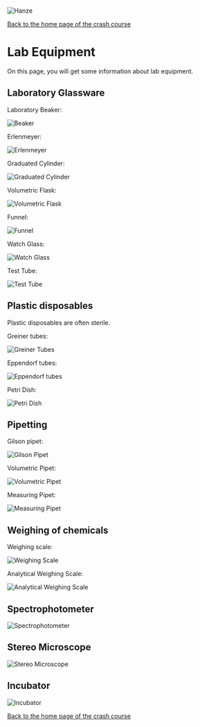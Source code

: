 ![Hanze](../hanze/hanze.png)

[Back to the home page of the crash course](./short.md)

# Lab Equipment

On this page, you will get some information about lab equipment.

## Laboratory Glassware

Laboratory Beaker:

![Beaker](./equipment/beaker.jpg)

Erlenmeyer:

![Erlenmeyer](./equipment/erlenmeyer.jpg)

Graduated Cylinder:

![Graduated Cylinder](./equipment/graduated_cylinder.jpg)

Volumetric Flask:

![Volumetric Flask](./equipment/volumetric_flask.jpg)

Funnel:

![Funnel](./equipment/funnel.jpg)

Watch Glass:

![Watch Glass](./equipment/watch_glass.jpg)

Test Tube:

![Test Tube](./equipment/test_tube.jpg)

## Plastic disposables

Plastic disposables are often sterile.

Greiner tubes:

![Greiner Tubes](./equipment/greiner_tube.jpg)

Eppendorf tubes:

![Eppendorf tubes](./equipment/ep_tubes.jpg)

Petri Dish:

![Petri Dish](./equipment/petri_dish.jpg)


## Pipetting

Gilson pipet:

![Gilson Pipet](./equipment/gilson.jpg)

Volumetric Pipet:

![Volumetric Pipet](./equipment/vol_pipet.jpg)

Measuring Pipet:

![Measuring Pipet](./equipment/measuring_pipet.jpg)


## Weighing of chemicals

Weighing scale:

![Weighing Scale](./equipment/weighing_scale.jpg)

Analytical Weighing Scale:

![Analytical Weighing Scale](./equipment/analytical_weighing_scale.jpg)

## Spectrophotometer

![Spectrophotometer](./equipment/spectrophotometer.png)

## Stereo Microscope

![Stereo Microscope](./equipment/stereomicroscope.jpg)

## Incubator

![Incubator](./equipment/incubator.jpg)



[Back to the home page of the crash course](./short.md)

<script type="text/x-mathjax-config">
  MathJax.Hub.Config({
    tex2jax: {
      inlineMath: [ ['$','$'], ["\\(","\\)"] ],
      processEscapes: true
    }
  });
</script>
    
<script type="text/javascript"
        src="https://cdn.mathjax.org/mathjax/latest/MathJax.js?config=TeX-AMS-MML_HTMLorMML">
</script>
